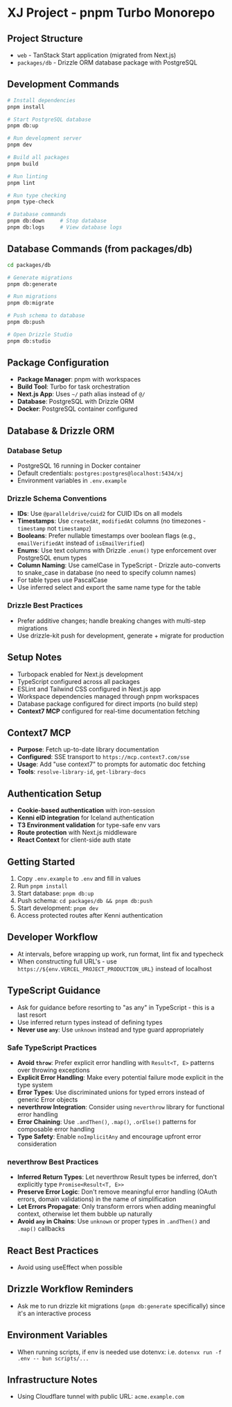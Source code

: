 # XJ Project - pnpm Turbo Monorepo

## Project Structure

- `web` - TanStack Start application (migrated from Next.js)
- `packages/db` - Drizzle ORM database package with PostgreSQL

## Development Commands

```bash
# Install dependencies
pnpm install

# Start PostgreSQL database
pnpm db:up

# Run development server
pnpm dev

# Build all packages
pnpm build

# Run linting
pnpm lint

# Run type checking
pnpm type-check

# Database commands
pnpm db:down     # Stop database
pnpm db:logs     # View database logs
```

## Database Commands (from packages/db)

```bash
cd packages/db

# Generate migrations
pnpm db:generate

# Run migrations
pnpm db:migrate

# Push schema to database
pnpm db:push

# Open Drizzle Studio
pnpm db:studio
```

## Package Configuration

- **Package Manager**: pnpm with workspaces
- **Build Tool**: Turbo for task orchestration
- **Next.js App**: Uses `~/` path alias instead of `@/`
- **Database**: PostgreSQL with Drizzle ORM
- **Docker**: PostgreSQL container configured

## Database & Drizzle ORM

### Database Setup

- PostgreSQL 16 running in Docker container
- Default credentials: `postgres:postgres@localhost:5434/xj`
- Environment variables in `.env.example`

### Drizzle Schema Conventions

- **IDs**: Use `@paralleldrive/cuid2` for CUID IDs on all models
- **Timestamps**: Use `createdAt`, `modifiedAt` columns (no timezones - `timestamp` not `timestampz`)
- **Booleans**: Prefer nullable timestamps over boolean flags (e.g., `emailVerifiedAt` instead of `isEmailVerified`)
- **Enums**: Use text columns with Drizzle `.enum()` type enforcement over PostgreSQL enum types
- **Column Naming**: Use camelCase in TypeScript - Drizzle auto-converts to snake_case in database (no need to specify column names)
- For table types use PascalCase
- Use inferred select and export the same name type for the table

### Drizzle Best Practices

- Prefer additive changes; handle breaking changes with multi-step migrations
- Use drizzle-kit push for development, generate + migrate for production

## Setup Notes

- Turbopack enabled for Next.js development
- TypeScript configured across all packages
- ESLint and Tailwind CSS configured in Next.js app
- Workspace dependencies managed through pnpm workspaces
- Database package configured for direct imports (no build step)
- **Context7 MCP** configured for real-time documentation fetching

## Context7 MCP

- **Purpose**: Fetch up-to-date library documentation
- **Configured**: SSE transport to `https://mcp.context7.com/sse`
- **Usage**: Add "use context7" to prompts for automatic doc fetching
- **Tools**: `resolve-library-id`, `get-library-docs`

## Authentication Setup

- **Cookie-based authentication** with iron-session
- **Kenni eID integration** for Iceland authentication
- **T3 Environment validation** for type-safe env vars
- **Route protection** with Next.js middleware
- **React Context** for client-side auth state

## Getting Started

1. Copy `.env.example` to `.env` and fill in values
2. Run `pnpm install`
3. Start database: `pnpm db:up`
4. Push schema: `cd packages/db && pnpm db:push`
5. Start development: `pnpm dev`
6. Access protected routes after Kenni authentication

## Developer Workflow

- At intervals, before wrapping up work, run format, lint fix and typecheck
- When constructing full URL's - use `https://${env.VERCEL_PROJECT_PRODUCTION_URL}` instead of localhost

## TypeScript Guidance

- Ask for guidance before resorting to "as any" in TypeScript - this is a last resort
- Use inferred return types instead of defining types
- **Never use `any`**: Use `unknown` instead and type guard appropriately

### Safe TypeScript Practices

- **Avoid `throw`**: Prefer explicit error handling with `Result<T, E>` patterns over throwing exceptions
- **Explicit Error Handling**: Make every potential failure mode explicit in the type system
- **Error Types**: Use discriminated unions for typed errors instead of generic Error objects
- **neverthrow Integration**: Consider using `neverthrow` library for functional error handling
- **Error Chaining**: Use `.andThen()`, `.map()`, `.orElse()` patterns for composable error handling
- **Type Safety**: Enable `noImplicitAny` and encourage upfront error consideration

### neverthrow Best Practices

- **Inferred Return Types**: Let neverthrow Result types be inferred, don't explicitly type `Promise<Result<T, E>>`
- **Preserve Error Logic**: Don't remove meaningful error handling (OAuth errors, domain validations) in the name of simplification
- **Let Errors Propagate**: Only transform errors when adding meaningful context, otherwise let them bubble up naturally
- **Avoid `any` in Chains**: Use `unknown` or proper types in `.andThen()` and `.map()` callbacks

## React Best Practices

- Avoid using useEffect when possible

## Drizzle Workflow Reminders

- Ask me to run drizzle kit migrations (`pnpm db:generate` specifically) since it's an interactive process

## Environment Variables

- When running scripts, if env is needed use dotenvx: i.e. `dotenvx run -f .env -- bun scripts/...`

## Infrastructure Notes

- Using Cloudflare tunnel with public URL: `acme.example.com`
